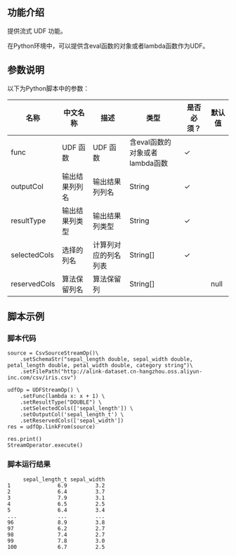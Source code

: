 ## 功能介绍

提供流式 UDF 功能。

在Python环境中，可以提供含eval函数的对象或者lambda函数作为UDF。

## 参数说明

以下为Python脚本中的参数：

| 名称 | 中文名称 | 描述 | 类型 | 是否必须？ | 默认值 |
| --- | --- | --- | --- | --- | --- |
| func | UDF 函数 | UDF 函数 | 含eval函数的对象或者lambda函数 | ✓ |
| outputCol | 输出结果列列名 | 输出结果列列名 | String | ✓ |  |
| resultType | 输出结果列类型 | 输出结果列类型 | String | ✓ |  |
| selectedCols | 选择的列名 | 计算列对应的列名列表 | String[] | ✓ |  |
| reservedCols | 算法保留列名 | 算法保留列 | String[] |  | null |

## 脚本示例

### 脚本代码

```
source = CsvSourceStreamOp()\
    .setSchemaStr("sepal_length double, sepal_width double, petal_length double, petal_width double, category string")\
    .setFilePath("http://alink-dataset.cn-hangzhou.oss.aliyun-inc.com/csv/iris.csv")

udfOp = UDFStreamOp() \
    .setFunc(lambda x: x + 1) \
    .setResultType("DOUBLE") \
    .setSelectedCols(['sepal_length']) \
    .setOutputCol('sepal_length_t') \
    .setReservedCols(['sepal_width'])
res = udfOp.linkFrom(source)

res.print()
StreamOperator.execute()
```


### 脚本运行结果

```
     sepal_length_t	sepal_width
1               6.9         3.2
2               6.4         3.7
3               7.9         3.1
4               6.5         2.5
5               6.4         3.4
...             ...         ...
96              8.9         3.8
97              6.2         2.7
98              7.4         2.7
99              7.8         3.0
100	            6.7         2.5
```
